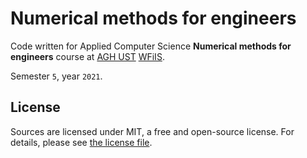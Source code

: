 # Numerical methods for engineers

Code written for Applied Computer Science **Numerical methods for engineers** course at [AGH UST](https://www.agh.edu.pl/en) [WFiIS](https://www.fis.agh.edu.pl/en/).

Semester `5`, year `2021`.

## License

Sources are licensed under MIT, a free and open-source license. For details, please see [the license file](LICENSE.md).
